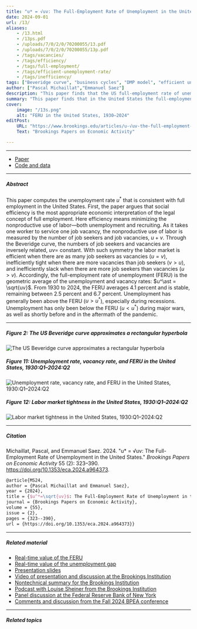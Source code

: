 ```yaml
---
title: "u* = √uv: The Full-Employment Rate of Unemployment in the United States" 
date: 2024-09-01
url: /13/
aliases:
    - /13.html
    - /13ps.pdf
    - /uploads/7/0/2/0/70200055/13.pdf
    - /uploads/7/0/2/0/70200055/13p.pdf
    - /tags/vacancies/
    - /tags/efficiency/
    - /tags/full-employment/
    - /tags/efficient-unemployment-rate/
    - /tags/inefficiency/
tags: ["Beveridge curve", "business cycles", "DMP model", "efficient unemployment", "FERU", "job vacancies", "market tightness", "monetary policy", "NAIRU", "nowcasting", "unemployment gap"]
author: ["Pascal Michaillat","Emmanuel Saez"]
description: "This paper finds that the US full-employment rate of unemployment is the geometric average of the unemployment and vacancy rates. Published in BPEA, 2024." 
summary: "This paper finds that in the United States the full-employment rate of unemployment (FERU) is the geometric average of the unemployment and vacancy rates. Between 1930 and 2024, the FERU averages 4.1% and is very stable."
cover:
    image: "/13s.png"
    alt: "FERU in the United States, 1930–2024"
editPost:
    URL: "https://www.brookings.edu/articles/u-√uv-the-full-employment-rate-of-unemployment-in-the-united-states/"
    Text: "Brookings Papers on Economic Activity"

---
```


---

+ [Paper](/13.pdf)
+ [Code and data](https://github.com/pmichaillat/feru)

---

##### Abstract

This paper computes the unemployment rate $u^\ast$ that is consistent with full employment in the United States. First, the paper argues that social efficiency is the most appropriate economic interpretation of the legal concept of full employment. Here efficiency means minimizing the nonproductive use of labor—both unemployment and recruiting. As it takes one worker to service one job vacancy, the nonproductive use of labor is measured by the number of job seekers and job vacancies, $u + v$. Through the Beveridge curve, the numbers of job seekers and vacancies are inversely related, $uv =$ constant. With such symmetry the labor market is efficient when there are as many job seekers as vacancies ($u = v$), inefficiently tight when there are more vacancies than job seekers ($v > u$), and inefficiently slack when there are more job seekers than vacancies ($u > v$). Accordingly, the full-employment rate of unemployment (FERU) is the geometric average of the unemployment and vacancy rates: $u^\ast = \sqrt{uv}$. From 1930 to 2024, the FERU averages 4.1 percent and is stable, remaining between 2.5 percent and 6.7 percent. Unemployment has generally been above the FERU ($u > u^\ast$), especially during recessions. Unemployment has only been below the FERU ($u < u^\ast$) during major wars, as well as shortly before and in the aftermath of the pandemic.

---

##### Figure 2: The US Beveridge curve approximates a rectangular hyperbola

![The US Beveridge curve approximates a rectangular hyperbola](/13a.png)

##### Figure 11: Unemployment rate, vacancy rate, and FERU in the United States, 1930:Q1–2024:Q2

![Unemployment rate, vacancy rate, and FERU in the United States, 1930:Q1–2024:Q2](/13b.png)

##### Figure 12: Labor market tightness in the United States, 1930:Q1–2024:Q2

![Labor market tightness in the United States, 1930:Q1–2024:Q2](/13c.png)

---

##### Citation

Michaillat, Pascal, and Emmanuel Saez. 2024. "u* = √uv: The Full-Employment Rate of Unemployment in the United States." *Brookings Papers on Economic Activity* 55 (2): 323–390. https://doi.org/10.1353/eca.2024.a964373.

```latex
@article{MS24,
author = {Pascal Michaillat and Emmanuel Saez},
year = {2024},
title = {$u^*=\sqrt{uv}$: The Full-Employment Rate of Unemployment in the United States},
journal = {Brookings Papers on Economic Activity},
volume = {55},
issue = {2},
pages = {323--390},
url = {https://doi.org/10.1353/eca.2024.a964373}}
```

---

##### Related material

+ [Real-time value of the FERU](https://pascalmichaillat.org/dashboard/#us-full-employment-rate-of-unemployment-feru)
+ [Real-time value of the unemployment gap](https://pascalmichaillat.org/dashboard/#us-unemployment-gap)
+ [Presentation slides](/13p.pdf)
+ [Video of presentation and discussion at the Brookings Institution](https://youtu.be/hNu7W5_XpZw)
+ [Nontechnical summary for the Brookings Institution](https://www.brookings.edu/articles/u-√uv-the-full-employment-rate-of-unemployment-in-the-united-states/)
+ [Podcast with Louise Sheiner from the Brookings Institution](https://www.brookings.edu/articles/what-is-the-efficient-rate-of-unemployment/)
+ [Panel discussion at the Federal Reserve Bank of New York](/13d.pdf)
+ [Comments and discussion from the Fall 2024 BPEA conference](/13c.pdf)

---

##### Related topics

